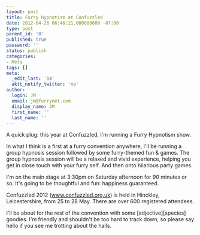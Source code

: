 ```yaml
---
layout: post
title: Furry Hypnotism at Confuzzled
date: 2012-04-26 06:46:21.000000000 -07:00
type: post
parent_id: '0'
published: true
password: ''
status: publish
categories:
- Meta
tags: []
meta:
  _edit_last: '14'
  aktt_notify_twitter: 'no'
author:
  login: JM
  email: jm@furrynet.com
  display_name: JM
  first_name: ''
  last_name: ''
---
```

<p>A quick plug: this year at Confuzzled, I'm running a Furry Hypnotism show.</p>
<p>In what I think is a first at a furry convention anywhere, I'll be running a group hypnosis session followed by some furry-themed fun &amp; games. The group hypnosis session will be a relaxed and vivid experience, helping you get in close touch with your furry self. And then onto hilarious party games.</p>
<p>I'm on the main stage at 3:30pm on Saturday afternoon for 90 minutes or so. It's going to be thoughtful and fun: happiness guaranteed.</p>
<p>Confuzzled 2012 (<a href="http://www.confuzzled.org.uk/premiere/">www.confuzzled.org.uk</a>) is held in Hinckley, Leicestershire, from 25 to 28 May. There are over 600 registered attendees.</p>
<p>I'll be about for the rest of the convention with some [adjective][species] goodies. I'm friendly and shouldn't be too hard to track down, so please say hello if you see me trotting about the halls.</p>



